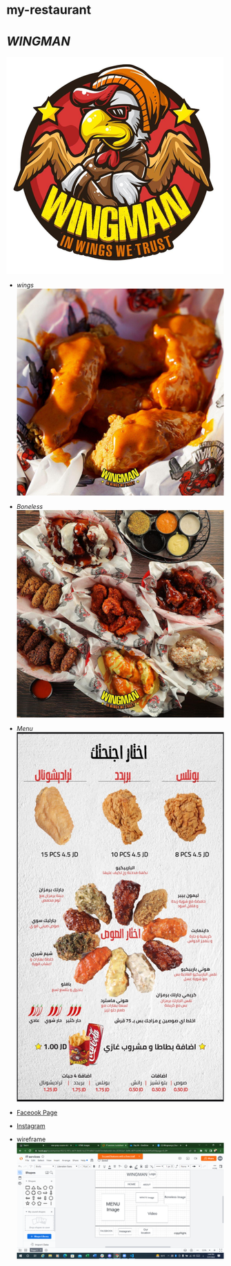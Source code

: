 # my-restaurant
#  *WINGMAN*
![WingMan pic](wing%20man%20pic.jpg)

* *_wings_*
![wings](wings.jpg)
* *_Boneless_*
![Boneless](2.jpg)
 * *_Menu_* 
 ![menu](wings%20Man.jpg)
* [Faceook Page](https://www.facebook.com/Wingman.jo/?ref=page_internal) 

* [Instagram](https://www.instagram.com/wingman.jo/)

* wireframe
![wireframe](WF.png)